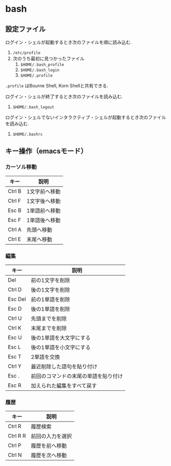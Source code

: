 # bash

## 設定ファイル

ログイン・シェルが起動するとき次のファイルを順に読み込む.

1. `/etc/profile`
1. 次のうち最初に見つかったファイル
    1. `$HOME/.bash_profile`
    1. `$HOME/.bash_login`
    1. `$HOME/.profile`

`.profile` はBourne Shell, Korn Shellと共有できる.

ログイン・シェルが終了するとき次のファイルを読み込む.

1. `$HOME/.bash_logout`

ログイン・シェルでないインタラクティブ・シェルが起動するとき次のファイルを読み込む.

1. `$HOME/.bashrc`

## キー操作（emacsモード）

### カーソル移動

|キー|説明|
|-|-|
|Ctrl B|1文字前へ移動|
|Ctrl F|1文字後へ移動|
|Esc B|1単語前へ移動|
|Esc F|1単語後へ移動|
|Ctrl A|先頭へ移動|
|Ctrl E|末尾へ移動|

### 編集

|キー|説明|
|-|-|
|Del|前の1文字を削除|
|Ctrl D|後の1文字を削除|
|Esc Del|前の1単語を削除|
|Esc D|後の1単語を削除|
|Ctrl U|先頭までを削除|
|Ctrl K|末尾までを削除|
|Esc U|後の1単語を大文字にする|
|Esc L|後の1単語を小文字にする|
|Esc T|2単語を交換|
|Ctrl Y|最近削除した語句を貼り付け|
|Esc .|前回のコマンドの末尾の単語を貼り付け|
|Esc R|加えられた編集をすべて戻す|

### 履歴

|キー|説明|
|-|-|
|Ctrl R|履歴検索|
|Ctrl R R|前回の入力を選択|
|Ctrl P|履歴を前へ移動|
|Ctrl N|履歴を次へ移動|
